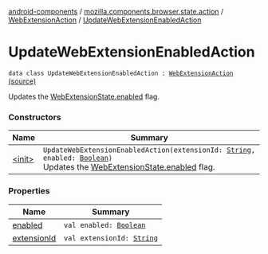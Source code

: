 [android-components](../../../index.md) / [mozilla.components.browser.state.action](../../index.md) / [WebExtensionAction](../index.md) / [UpdateWebExtensionEnabledAction](./index.md)

# UpdateWebExtensionEnabledAction

`data class UpdateWebExtensionEnabledAction : `[`WebExtensionAction`](../index.md) [(source)](https://github.com/mozilla-mobile/android-components/blob/master/components/browser/state/src/main/java/mozilla/components/browser/state/action/BrowserAction.kt#L390)

Updates the [WebExtensionState.enabled](../../../mozilla.components.browser.state.state/-web-extension-state/enabled.md) flag.

### Constructors

| Name | Summary |
|---|---|
| [&lt;init&gt;](-init-.md) | `UpdateWebExtensionEnabledAction(extensionId: `[`String`](https://kotlinlang.org/api/latest/jvm/stdlib/kotlin/-string/index.html)`, enabled: `[`Boolean`](https://kotlinlang.org/api/latest/jvm/stdlib/kotlin/-boolean/index.html)`)`<br>Updates the [WebExtensionState.enabled](../../../mozilla.components.browser.state.state/-web-extension-state/enabled.md) flag. |

### Properties

| Name | Summary |
|---|---|
| [enabled](enabled.md) | `val enabled: `[`Boolean`](https://kotlinlang.org/api/latest/jvm/stdlib/kotlin/-boolean/index.html) |
| [extensionId](extension-id.md) | `val extensionId: `[`String`](https://kotlinlang.org/api/latest/jvm/stdlib/kotlin/-string/index.html) |
